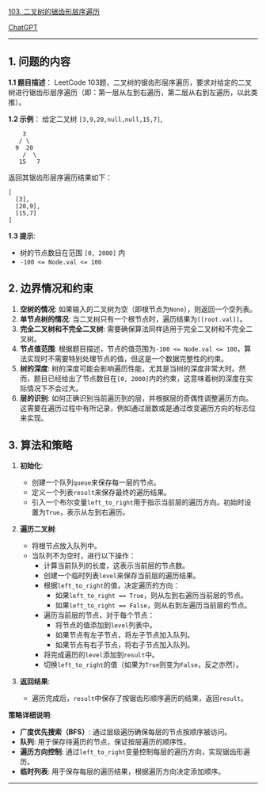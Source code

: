 [103. 二叉树的锯齿形层序遍历](https://leetcode.cn/problems/binary-tree-zigzag-level-order-traversal)

[ChatGPT](https://chat.openai.com/share/c7327853-cf14-4781-a797-cd822b4f746a)

---

## 1. 问题的内容
**1.1 题目描述**：
LeetCode 103题，二叉树的锯齿形层序遍历，要求对给定的二叉树进行锯齿形层序遍历（即：第一层从左到右遍历，第二层从右到左遍历，以此类推）。

**1.2 示例**：
给定二叉树 `[3,9,20,null,null,15,7]`,

```
    3
   / \
  9  20
    /  \
   15   7
```

返回其锯齿形层序遍历结果如下：

```
[
  [3],
  [20,9],
  [15,7]
]
```

**1.3 提示**:
- 树的节点数目在范围 `[0, 2000]` 内
- `-100 <= Node.val <= 100`

## 2. 边界情况和约束
1. **空树的情况**: 如果输入的二叉树为空（即根节点为`None`），则返回一个空列表。
2. **单节点树的情况**: 当二叉树只有一个根节点时，遍历结果为`[[root.val]]`。
3. **完全二叉树和不完全二叉树**: 需要确保算法同样适用于完全二叉树和不完全二叉树。
4. **节点值范围**: 根据题目描述，节点的值范围为`-100 <= Node.val <= 100`，算法实现时不需要特别处理节点的值，但这是一个数据完整性的约束。
5. **树的深度**: 树的深度可能会影响遍历性能，尤其是当树的深度非常大时。然而，题目已经给出了节点数目在`[0, 2000]`内的约束，这意味着树的深度在实际情况下不会过大。
6. **层的识别**: 如何正确识别当前遍历到的层，并根据层的奇偶性调整遍历方向。这需要在遍历过程中有所记录，例如通过层数或是通过改变遍历方向的标志位来实现。

## 3. 算法和策略
1. **初始化**:
   - 创建一个队列`queue`来保存每一层的节点。
   - 定义一个列表`result`来保存最终的遍历结果。
   - 引入一个布尔变量`left_to_right`用于指示当前层的遍历方向。初始时设置为`True`，表示从左到右遍历。

2. **遍历二叉树**:
   - 将根节点放入队列中。
   - 当队列不为空时，进行以下操作：
     - 计算当前队列的长度，这表示当前层的节点数。
     - 创建一个临时列表`level`来保存当前层的遍历结果。
     - 根据`left_to_right`的值，决定遍历的方向：
       - 如果`left_to_right == True`，则从左到右遍历当前层的节点。
       - 如果`left_to_right == False`，则从右到左遍历当前层的节点。
     - 遍历当前层的节点，对于每个节点：
       - 将节点的值添加到`level`列表中。
       - 如果节点有左子节点，将左子节点加入队列。
       - 如果节点有右子节点，将右子节点加入队列。
     - 将完成遍历的`level`添加到`result`中。
     - 切换`left_to_right`的值（如果为`True`则变为`False`，反之亦然）。

3. **返回结果**:
   - 遍历完成后，`result`中保存了按锯齿形顺序遍历的结果，返回`result`。

**策略详细说明**:

- **广度优先搜索（BFS）**: 通过层级遍历确保每层的节点按顺序被访问。
- **队列**: 用于保存待遍历的节点，保证按层遍历的顺序性。
- **遍历方向控制**: 通过`left_to_right`变量控制每层的遍历方向，实现锯齿形遍历。
- **临时列表**: 用于保存每层的遍历结果，根据遍历方向决定添加顺序。

---